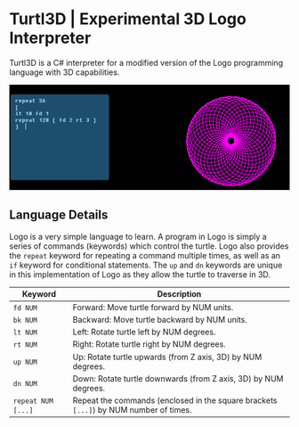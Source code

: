 # Turtl3D | Experimental 3D Logo Interpreter
Turtl3D is a C# interpreter for a modified version of the Logo programming language with 3D capabilities.

![screenshot](screenshot.png)
## Language Details
Logo is a very simple language to learn. A program in Logo is simply a series of commands (keywords) which control the turtle. Logo also provides the `repeat` keyword for repeating a command multiple times, as well as an `if` keyword for conditional statements. The `up` and `dn` keywords are unique in this implementation of Logo as they allow the turtle to traverse in 3D. 

|Keyword|Description|
|-|-|
|`fd NUM`| Forward: Move turtle forward by NUM units.|
|`bk NUM`| Backward: Move turtle backward by NUM units.|
|`lt NUM`| Left: Rotate turtle left by NUM degrees.|
|`rt NUM`| Right: Rotate turtle right by NUM degrees.|
|`up NUM`| Up: Rotate turtle upwards (from Z axis, 3D) by NUM degrees.|
|`dn NUM`| Down: Rotate turtle downwards (from Z axis, 3D) by NUM degrees.|
|`repeat NUM [...]`| Repeat the commands (enclosed in the square brackets `[...]`) by NUM number of times.|

